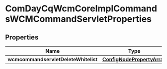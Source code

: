 

# ComDayCqWcmCoreImplCommandsWCMCommandServletProperties

## Properties

Name | Type | Description | Notes
------------ | ------------- | ------------- | -------------
**wcmcommandservletDeleteWhitelist** | [**ConfigNodePropertyArray**](ConfigNodePropertyArray.md) |  |  [optional]



